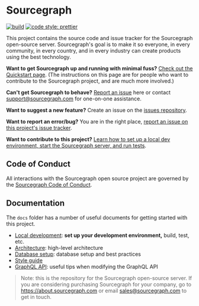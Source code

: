 # Sourcegraph

[![build](https://badge.buildkite.com/00bbe6fa9986c78b8e8591cffeb0b0f2e8c4bb610d7e339ff6.svg?branch=master)](https://buildkite.com/sourcegraph/sourcegraph)
[![code style: prettier](https://img.shields.io/badge/code_style-prettier-ff69b4.svg)](https://github.com/prettier/prettier)

This project contains the source code and issue tracker for the Sourcegraph open-source
server. Sourcegraph's goal is to make it so everyone, in every community, in every country, and in
every industry can create products using the best technology.

**Want to get Sourcegraph up and running with minimal fuss?** [Check out the
Quickstart page][quickstart]. (The instructions on this page are for people who
want to contribute to the Sourcegraph project, and are much more involved.)

[quickstart]: https://about.sourcegraph.com/docs

**Can't get Sourcegraph to behave?** [Report an issue][report-issue] here or
contact support@sourcegraph.com for one-on-one assistance.

**Want to suggest a new feature?** Create an issue on the
[issues repository](/sourcegraph/issues).

**Want to report an error/bug?** You are in the right place, [report an issue on
this project's issue tracker][report-issue].

[report-issue]: https://github.com/sourcegraph/sourcegraph/issues

**Want to contribute to this project?** [Learn how to set up a local dev
environment, start the Sourcegraph server, and run
tests](./docs/local-development).

## Code of Conduct

All interactions with the Sourcegraph open source project are governed by the
[Sourcegraph Code of Conduct](./docs/conduct.md).

## Documentation

The `docs` folder has a number of useful documents for getting started with this
project.

- [Local development](./docs/local-development.md): **set up your development environment,** build, test, etc.
- [Architecture](./docs/architecture.md): high-level architecture
- [Database setup](./docs/storage.md): database setup and best practices
- [Style guide](./docs/style.md)
- [GraphQL API](./docs/api.md): useful tips when modifying the GraphQL API

> Note: this is the repository for the Sourcegraph open-source server.
> If you are considering purchasing Sourcegraph for your company, go to
> https://about.sourcegraph.com or email sales@sourcegraph.com to get in touch.
